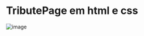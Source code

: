 # TributePage em html e css
![image](https://github.com/lucascarneiro88/TributePage/assets/115776364/86a87a2b-0114-4c7e-8beb-bd1b3cc0198a)


